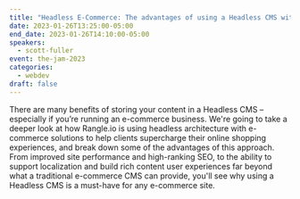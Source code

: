 ```yaml
---
title: "Headless E-Commerce: The advantages of using a Headless CMS with your e-commerce site"
date: 2023-01-26T13:25:00-05:00
end_date: 2023-01-26T14:10:00-05:00
speakers:
  - scott-fuller
event: the-jam-2023
categories:
  - webdev
draft: false
---
```


There are many benefits of storing your content in a Headless CMS – especially if you’re running an e-commerce business. We're going to take a deeper look at how Rangle.io is using headless architecture with e-commerce solutions to help clients supercharge their online shopping experiences, and break down some of the advantages of this approach. From improved site performance and high-ranking SEO, to the ability to support localization and build rich content user experiences far beyond what a traditional e-commerce CMS can provide, you'll see why using a Headless CMS is a must-have for any e-commerce site.